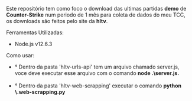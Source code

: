Este repositório tem como foco o download das ultimas partidas **demo** de **Counter-Strike** num periodo de 1 mês para coleta de dados do meu TCC, os downloads são feitos pelo site da **hltv**.

Ferramentas Utilizadas:
<ul>
	<li>Node.js v12.6.3</li>
</ul>	 


Como usar:
<ul>
	<li>
	° Dentro da pasta 'hltv-urls-api' tem um arquivo chamado server.js, voce deve executar esse arquivo com o comando 
		<b>node .\server.js.</b>
	</li>
	</br>
	<li>
	° Dentro da pasta 'hltv-web-scrapping' executar o comando <b>python \.web-scrapping.py</b>
	</li>
</ul>	
	
